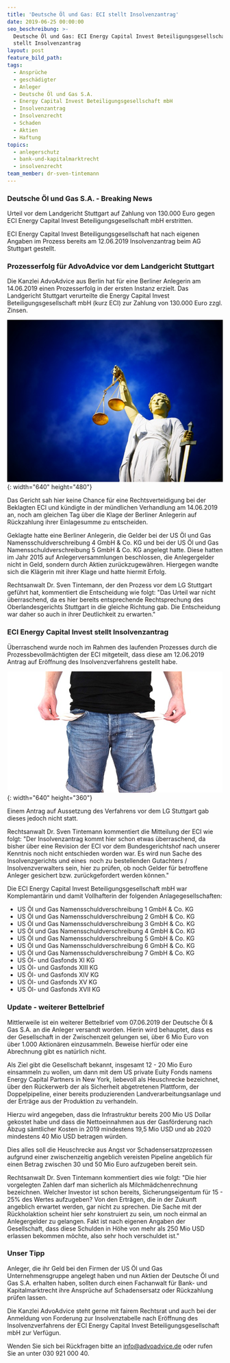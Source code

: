 ```yaml
---
title: 'Deutsche Öl und Gas: ECI stellt Insolvenzantrag'
date: 2019-06-25 00:00:00
seo_beschreibung: >-
  Deutsche Öl und Gas: ECI Energy Capital Invest Beteiligungsgesellschaft mbH
  stellt Insolvenzantrag
layout: post
feature_bild_path:
tags:
  - Ansprüche
  - geschädigter
  - Anleger
  - Deutsche Öl und Gas S.A.
  - Energy Capital Invest Beteiligungsgesellschaft mbH
  - Insolvenzantrag
  - Insolvenzrecht
  - Schaden
  - Aktien
  - Haftung
topics:
  - anlegerschutz
  - bank-und-kapitalmarktrecht
  - insolvenzrecht
team_member: dr-sven-tintemann
---
```


### Deutsche Öl und Gas S.A. - Breaking News

Urteil vor dem Landgericht Stuttgart auf Zahlung von 130.000 Euro gegen ECI Energy Capital Invest Beteiligungsgesellschaft mbH erstritten.

ECI Energy Capital Invest Beteiligungsgesellschaft hat nach eigenen Angaben im Prozess bereits am 12.06.2019 Insolvenzantrag beim AG Stuttgart gestellt.

### Prozesserfolg f&uuml;r AdvoAdvice vor dem Landgericht Stuttgart

Die Kanzlei AdvoAdvice aus Berlin hat f&uuml;r eine Berliner Anlegerin am 14.06.2019 einen Prozesserfolg in der ersten Instanz erzielt. Das Landgericht Stuttgart verurteilte die Energy Capital Invest Beteiligungsgesellschaft mbH (kurz ECI) zur Zahlung von 130.000 Euro zzgl. Zinsen.

![Justitia - Foto Pixabay](/uploads/justice-2071539-640-4.jpg "Erfolg von AdvoAdvice vor dem LG Stuttgart"){: width="640" height="480"}

Das Gericht sah hier keine Chance f&uuml;r eine Rechtsverteidigung bei der Beklagten ECI und k&uuml;ndigte in der m&uuml;ndlichen Verhandlung am 14.06.2019 an, noch am gleichen Tag &uuml;ber die Klage der Berliner Anlegerin auf R&uuml;ckzahlung ihrer Einlagesumme zu entscheiden.

Geklagte hatte eine Berliner Anlegerin, die Gelder bei der US Öl und Gas Namensschuldverschreibung 4 GmbH & Co. KG und bei der US Öl und Gas Namensschuldverschreibung 5 GmbH & Co. KG angelegt hatte. Diese hatten im Jahr 2015 auf Anlegerversammlungen beschlossen, die Anlegergelder nicht in Geld, sondern durch Aktien zur&uuml;ckzugew&auml;hren. Hiergegen wandte sich die Kl&auml;gerin mit ihrer Klage und hatte hiermit Erfolg.

Rechtsanwalt Dr. Sven Tintemann, der den Prozess vor dem LG Stuttgart gef&uuml;hrt hat, kommentiert die Entscheidung wie folgt: "Das Urteil war nicht &uuml;berraschend, da es hier bereits entsprechende Rechtsprechung des Oberlandesgerichts Stuttgart in die gleiche Richtung gab. Die Entscheidung war daher so auch in ihrer Deutlichkeit zu erwarten."

### ECI Energy Capital Invest stellt Insolvenzantrag

&Uuml;berraschend wurde noch im Rahmen des laufenden Prozesses durch die Prozessbevollm&auml;chtigten der ECI mitgeteilt, dass diese am 12.06.2019 Antrag auf Eröffnung des Insolvenzverfahrens gestellt habe.

![Taschen leer - Foto Pixabay](/uploads/no-money-2070384-640-7.jpg "ECI stellt Insolvenzantrag"){: width="640" height="360"}

Einem Antrag auf Aussetzung des Verfahrens vor dem LG Stuttgart gab dieses jedoch nicht statt.

Rechtsanwalt Dr. Sven Tintemann kommentiert die Mitteilung der ECI wie folgt: "Der Insolvenzantrag kommt hier schon etwas &uuml;berraschend, da bisher &uuml;ber eine Revision der ECI vor dem Bundesgerichtshof nach unserer Kenntnis noch nicht entschieden worden war. Es wird nun Sache des Insolvenzgerichts und eines&nbsp; noch zu bestellenden Gutachters / Insolvenzverwalters sein, hier zu pr&uuml;fen, ob noch Gelder f&uuml;r betroffene Anleger gesichert bzw. zur&uuml;ckgefordert werden können."

Die ECI Energy Capital Invest Beteiligungsgesellschaft mbH war Komplemant&auml;rin und damit Vollhafterin der folgenden Anlagegesellschaften:

* US Öl und Gas Namensschuldverschreibung 1 GmbH & Co. KG
* US Öl und Gas Namensschuldverschreibung 2 GmbH & Co. KG
* US Öl und Gas Namensschuldverschreibung 3 GmbH & Co. KG
* US Öl und Gas Namensschuldverschreibung 4 GmbH & Co. KG
* US Öl und Gas Namensschuldverschreibung 5 GmbH & Co. KG
* US Öl und Gas Namensschuldverschreibung 6 GmbH & Co. KG
* US Öl und Gas Namensschuldverschreibung 7 GmbH & Co. KG
* US Öl- und Gasfonds XI KG
* US Öl- und Gasfonds XIII KG
* US Öl- und Gasfonds XIV KG
* US Öl- und Gasfonds XV KG
* US Öl- und Gasfonds XVII KG

### Update - weiterer Bettelbrief

Mittlerweile ist ein weiterer Bettelbrief vom 07.06.2019 der Deutsche Öl & Gas S.A. an die Anleger versandt worden. Hierin wird behauptet, dass es der Gesellschaft in der Zwischenzeit gelungen sei, &uuml;ber 6 Mio Euro von &uuml;ber 1.000 Aktion&auml;ren einzusammeln. Beweise hierf&uuml;r oder eine Abrechnung gibt es nat&uuml;rlich nicht.

Als Ziel gibt die Gesellschaft bekannt, insgesamt 12 - 20 Mio Euro einsammeln zu wollen, um dann mit dem US private Euity Fonds namens Energy Capital Partners in New York, liebevoll als Heuschrecke bezeichnet, &uuml;ber den R&uuml;ckerwerb der als Sicherheit abgetretenen Plattform, der Doppelpipeline, einer bereits produzierenden Landverarbeitungsanlage und der Ertr&auml;ge aus der Produktion zu verhandeln.

Hierzu wird angegeben, dass die Infrastruktur bereits 200 Mio US Dollar gekostet habe und dass die Nettoeinnahmen aus der Gasförderung nach Abzug s&auml;mtlicher Kosten in 2019 mindestens 19,5 Mio USD und ab 2020 mindestens 40 Mio USD betragen w&uuml;rden.

Dies alles soll die Heuschrecke aus Angst vor Schadensersatzprozessen aufgrund einer zwischenzeitig angeblich vereisten Pipeline angeblich f&uuml;r einen Betrag zwischen 30 und 50 Mio Euro aufzugeben bereit sein.

Rechtsanwalt Dr. Sven Tintemann kommentiert dies wie folgt: "Die hier vorgelegten Zahlen darf man sicherlich als Milchm&auml;dchenrechnung bezeichnen. Welcher Investor ist schon bereits, Sicherungseigentum f&uuml;r 15 - 25% des Wertes aufzugeben? Von den Ertr&auml;gen, die in der Zukunft angeblich erwartet werden, gar nicht zu sprechen. Die Sache mit der R&uuml;ckholaktion scheint hier sehr konstruiert zu sein, um noch einmal an Anlegergelder zu gelangen. Fakt ist nach eigenen Angaben der Gesellschaft, dass diese Schulden in Höhe von mehr als 250 Mio USD erlassen bekommen möchte, also sehr hoch verschuldet ist."

### Unser Tipp

Anleger, die ihr Geld bei den Firmen der US Öl und Gas Unternehmensgruppe angelegt haben und nun Aktien der Deutsche Öl und Gas S.A. erhalten haben, sollten durch einen Fachanwalt f&uuml;r Bank- und Kapitalmarktrecht ihre Anspr&uuml;che auf Schadensersatz oder R&uuml;ckzahlung pr&uuml;fen lassen.

Die Kanzlei AdvoAdvice steht gerne mit fairem Rechtsrat und auch bei der Anmeldung von Forderung zur Insolvenztabelle nach Eröffnung des Insolvenzverfahrens der ECI Energy Capital Invest Beteiligungsgesellschaft mbH zur Verf&uuml;gun.

Wenden Sie sich bei R&uuml;ckfragen bitte an info@advoadvice.de oder rufen Sie an unter 030 921 000 40.